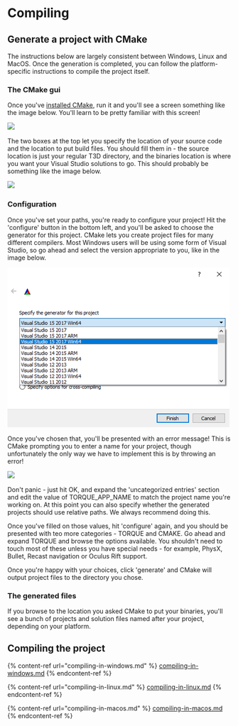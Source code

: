 # Compiling

## Generate a project with CMake

The instructions below are largely consistent between Windows, Linux and MacOS. Once the generation is completed, you can follow the platform-specific instructions to compile the project itself.

### The CMake gui <a href="#toc1" id="toc1"></a>

Once you've [installed CMake](http://www.cmake.org/download), run it and you'll see a screen something like the image below. You'll learn to be pretty familiar with this screen!

![](../../../.gitbook/assets/cmake-gui\_windows\_start.png)

The two boxes at the top let you specify the location of your source code and the location to put build files. You should fill them in - the source location is just your regular T3D directory, and the binaries location is where you want your Visual Studio solutions to go. This should probably be something like the image below.

![](../../../.gitbook/assets/cmake\_windows\_configure\_paths\_example.png)

### Configuration <a href="#toc2" id="toc2"></a>

Once you've set your paths, you're ready to configure your project! Hit the 'configure' button in the bottom left, and you'll be asked to choose the generator for this project. CMake lets you create project files for many different compilers. Most Windows users will be using some form of Visual Studio, so go ahead and select the version appropriate to you, like in the image below.

![](../../../.gitbook/assets/hMksxoL.png)

Once you've chosen that, you'll be presented with an error message! This is CMake prompting you to enter a name for your project, though unfortunately the only way we have to implement this is by throwing an error!

![](../../../.gitbook/assets/cmake\_windows\_configure\_first\_error.png)

Don't panic - just hit OK, and expand the 'uncategorized entries' section and edit the value of TORQUE\_APP\_NAME to match the project name you're working on. At this point you can also specify whether the generated projects should use relative paths. We always recommend doing this.

Once you've filled on those values, hit 'configure' again, and you should be presented with teo more categories - TORQUE and CMAKE. Go ahead and expand TORQUE and browse the options available. You shouldn't need to touch most of these unless you have special needs - for example, PhysX, Bullet, Recast navigation or Oculus Rift support.

Once you're happy with your choices, click 'generate' and CMake will output project files to the directory you chose.

### The generated files <a href="#toc3" id="toc3"></a>

If you browse to the location you asked CMake to put your binaries, you'll see a bunch of projects and solution files named after your project, depending on your platform.

&#x20;

## Compiling the project

{% content-ref url="compiling-in-windows.md" %}
[compiling-in-windows.md](compiling-in-windows.md)
{% endcontent-ref %}

{% content-ref url="compiling-in-linux.md" %}
[compiling-in-linux.md](compiling-in-linux.md)
{% endcontent-ref %}

{% content-ref url="compiling-in-macos.md" %}
[compiling-in-macos.md](compiling-in-macos.md)
{% endcontent-ref %}
